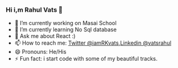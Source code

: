 ### Hi i,m Rahul Vats  👋

- 🔭 I’m currently working on Masai School
- 🌱 I’m currently learning No Sql database
- 💬 Ask me about React :) 
- 📫 How to reach me: [Twitter @iamRKvats](https://twitter.com/iamRkvats),[Linkedin @vatsrahul](https://www.linkedin.com/in/vatsrahul/)
- 😄 Pronouns: He/His
- ⚡ Fun fact: i start code with some of my beautiful tracks.
